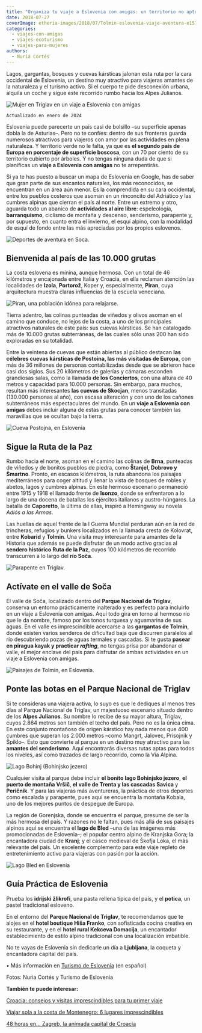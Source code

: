```yaml
---
title: "Organiza tu viaje a Eslovenia con amigas: un territorio no apto para perezosas"
date: 2018-07-27
coverImage: etheria-images/2018/07/Tolmin-eslovenia-viaje-aventura-e1578223707836.jpg
categories: 
  - viajes-con-amigas
  - viajes-ecoturismo
  - viajes-para-mujeres
authors: 
  - Nuria Cortés
---
```


Lagos, gargantas, bosques y cuevas kársticas jalonan esta ruta por la cara occidental de 
Eslovenia, un destino muy atractivo para viajeras amantes de la naturaleza y el turismo 
activo. Si el cuerpo te pide desconexión urbana, alquila un coche y sigue este recorrido 
rumbo hacia los Alpes Julianos. 

![Mujer en Triglav en un viaje a Eslovenia con amigas](etheria-images/2018/07/Triglav-Eslovenia-viajes-mujeres-1024x683.jpg "Ecoturismo en Triglav. © Tomo Jesenicnik")

```
Actualizado en enero de 2024
```

Eslovenia puede parecerte un país casi de bolsillo –su superficie apenas dobla la de 
Asturias–. Pero no te confíes: dentro de sus fronteras guarda numerosos atractivos para 
viajeros con amor por las actividades en plena naturaleza. Y territorio verde no le 
falta, ya que es **el segundo país de Europa en porcentaje de superficie boscosa**, con 
un 70 por ciento de su territorio cubierto por árboles. Y no tengas ninguna duda de que 
si planificas un **viaje a Eslovenia con amigas** no te arrepentirás. 

Si ya te has puesto a buscar un mapa de Eslovenia en Google, has de saber que gran parte 
de sus encantos naturales, los más reconocidos, se encuentran en un área aún menor. Es 
la comprendida en su cara occidental, entre los pueblos costeros que asoman en un 
rinconcito del Adriático y las cumbres alpinas que cierran el país al norte. Entre un 
extremo y otro, aguarda todo un abanico de **actividades al aire libre**: espeleología, 
**barranquismo**, ciclismo de montaña y descenso, senderismo, parapente y, por supuesto, 
en cuanto entra el invierno, el esquí alpino, con la modalidad de esquí de fondo entre 
las más apreciadas por los propios eslovenos. 

![Deportes de aventura en Soca.](etheria-images/2018/07/Soca-Eslovenia-mujeres-barranquismo-1024x683.jpg "Deportes de aventura en Soca. © Slovenia.info")

## Bienvenida al país de las 10.000 grutas

La costa eslovena es mínina, aunque hermosa. Con un total de 46 kilómetros y encajonada 
entre Italia y Croacia, en ella reclaman atención las localidades de **Izola**, 
**Portorož**, Koper y, especialmente, **Piran**, cuya arquitectura muestra claras 
influencias de la escuela veneciana. 

![Piran, una población idónea para relajarse.](etheria-images/2018/07/Piran-Eslovenia-ecoturismo-1024x767.jpg "Piran, una población idónea para relajarse. © Nuria Cortés")

Tierra adentro, las colinas punteadas de viñedos y olivos asoman en el camino que 
conduce, no lejos de la costa, a uno de los principales atractivos naturales de este 
país: sus cuevas kársticas. Se han catalogado más de 10.000 grutas subterráneas, de las 
cuales sólo unas 200 han sido exploradas en su totalidad. 

Entre la veintena de cuevas que están abiertas al público destacan **las célebres cuevas 
kársticas de Postoina, las más visitadas de Europa**, con más de 36 millones de personas 
contabilizadas desde que se abrieron hace casi dos siglos. Sus 20 kilómetros de galerías 
y cámaras esconden grandiosas salas, como la llamada **de los Conciertos**, con una 
altura de 40 metros y capacidad para 10.000 personas. Sin embargo, para muchos, resultan 
más interesantes **las cuevas de Skocjan**, menos transitadas (130.000 personas al año), 
con escasa alteración y con uno de los cañones subterráneos más espectaculares del 
mundo. En un **viaje a Eslovenia con amigas** debes incluir alguna de estas grutas para 
conocer también las maravillas que se ocultan bajo la tierra. 

![Cueva Postojna, en Eslovenia](etheria-images/2018/07/Cueva-Postojna-Eslovenia-viajes-mujeres-1024x683.jpg "Cueva Postojna. © Slovenia.info")

## Sigue la Ruta de la Paz

Rumbo hacia el norte, asoman en el camino las colinas de **Brna**, punteadas de viñedos 
y de bonitos pueblos de piedra, como **Štanjel, Dobrovo y Šmartno**. Pronto, en escasos 
kilómetros, la ruta abandona los paisajes mediterráneos para coger altitud y llenar la 
vista de bosques de robles y abetos, lagos y cumbres alpinas. En este hermoso escenario 
permaneció entre 1915 y 1918 el llamado frente de **Isonzo**, donde se enfrentaron a lo 
largo de una docena de batallas los ejércitos italianos y austro-húngaros. La batalla de 
**Caporetto**, la última de ellas, inspiró a Hemingway su novela _Adiós a las Armas_. 

Las huellas de aquel frente de la I Guerra Mundial perduran aún en la red de trincheras, 
refugios y bunkers localizados en la llamada cresta de Kolovrat, entre **Kobarid** y 
**Tolmin**. Una visita muy interesante para amantes de la Historia que además se puede 
disfrutar de un modo activo gracias al **sendero histórico Ruta de la Paz**, cuyos 100 
kilómetros de recorrido transcurren a lo largo del **río Soča**. 

![Parapente en Triglav.](etheria-images/2018/07/Eslovenia-triglav-viaje-mujeres-aventura-1024x679.jpg "Parapente en Triglav. © Slovenia.info")

## Actívate en el valle de Soča

El valle de Soča, localizado dentro del **Parque Nacional de Triglav**, conserva un 
entorno prácticamente inalterado y es perfecto para incluirlo en un viaje a Eslovenia 
con amigas. Aquí todo gira en torno al hermoso río que le da nombre, famoso por los 
tonos turquesa y aguamarina de sus aguas. En el valle es imprescindible acercarse a las 
**gargantas de Tolmin**, donde existen varios senderos de dificultad baja que discurren 
paralelos al río descubriendo pozas de aguas termales y cascadas. Si te gusta **pasear 
en piragua kayak y practicar _rafting_**, no tengas prisa por abandonar el valle, el 
mejor enclave del país para disfrutar de ambas actividades en un viaje a Eslovenia con 
amigas. 

![Paisajes de Tolmin, en Eslovenia.](etheria-images/2018/07/Tolmin-eslovenia-viaje-aventura-1024x791.jpg "Paisajes de Tolmin. © Michael Matti")

## Ponte las botas en el Parque Nacional de Triglav

Si te consideras una viajera activa, lo suyo es que le dediques al menos tres días al 
Parque Nacional de Triglav, un majestuoso escenario situado dentro de los **Alpes 
Julianos**. Su nombre lo recibe de su mayor altura, Triglav, cuyos 2.864 metros son 
también el techo del país. Pero no es la única cima. En este conjunto montañoso de 
origen kárstico hay nada menos que 400 cumbres que superan los 2.000 metros –como 
Mangrt, Jalovec, Prisojnik y Špiklo–. Esto que convierte al parque en un destino muy 
atractivo para las **amantes del senderismo**. Aquí encontrarás diversas rutas aptas 
para todos los niveles, así como trazados de largo recorrido, como la Vía Alpina. 

![Lago Bohinj (Bohinjsko jezero)](etheria-images/2018/07/Lago-Bohinj-Eslovenia-viajes-relax-1024x682.jpg "Lago Bohinj (Bohinjsko jezero). © Slovenia.info")

Cualquier visita al parque debe incluir **el bonito lago Bohinjsko jezero**, **el puerto 
de montaña Vršič**, **el valle de Trenta y las cascadas Savica** y **Peričnik**. Y para 
las viajeras más aventureras, la práctica de otros deportes como escalada y parapente, 
pues aquí se encuentra la montaña Kobala, uno de los mejores puntos de despegue de 
Europa. 

La región de Gorenjska, donde se encuentra el parque, presume de ser la más hermosa del 
país. Y razones no le faltan, pues más allá de sus paisajes alpinos aquí se encuentra el 
**lago de Bled** –una de las imágenes más promocionadas de Eslovenia–; el popular centro 
alpino de Kranjska Gora; la encantadora ciudad de **Kranj**; y el casco medieval de 
Škofja Loka, el más relevante del país. Un excelente complemento para este viaje repleto 
de entretenimiento activo para viajeras con pasión por la acción. 

![Lago Bled en Eslovenia](etheria-images/2018/07/Eslovenia-amigas-lago-bled.jpg "Lago Bled. © Arnaud Steckle")

## Guía Práctica de Eslovenia

Prueba los **idrijski žlikrofi**, una pasta rellena típica del país, y el **potica**, un 
pastel tradicional esloveno. 

En el entorno del **Parque Nacional de Triglav**, te recomendamos que te alojes en el 
**hotel boutique Hiša Franko**, con sofisticada cocina creativa en su restaurante, y en 
el **hotel rural Kekceva Domacija**, un encantador establecimiento de estilo alpino 
tradicional con una localización imbatible. 

No te vayas de Eslovenia sin dedicarle un día a **Ljubljana**, la coqueta y encantadora 
capital del país. 

• Más información en [Turismo de Eslovenia](https://www.slovenia.info/es) (en español) 

Fotos: Nuria Cortés y Turismo de Eslovenia 

**También te puede interesar:** 

[Croacia: consejos y visitas imprescindibles para tu primer 
viaje](https://etheriamagazine.com/2021/01/22/viaje-a-croacia-como-organizar-que-ver-hacer/) 

[Viajar sola a la costa de Montenegro: 6 lugares 
imprescindibles](https://etheriamagazine.com/2020/06/29/viajar-sola-que-ver-hacer-en-costa-de-montenegro/) 

[48 horas en… Zagreb, la animada capital de 
Croacia](https://etheriamagazine.com/2020/04/24/que-ver-hacer-en-2-3-dias-zagreb-croacia/)
